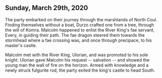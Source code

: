 ## Sunday, March 29th, 2020

The party embarked on their journey through the marshlands of North Coul.
Finding themselves without a boat, Durzo crafted one from a tree, through the will of Komra.
Malcolm happened to enlist the River King's fae servant, Every, in guiding their path.
The fae dragon steered them towards the stormhead where a fae crossing was, and once through precipace, to his master's castle.

Malcolm met with the River King, Ulorian, and was promoted to his sole knight.
Ulorian gave Malcolm his request -- salvation -- and showed the young man the wall of fire on the horizon.
Armed with knowledge and a newly struck fulgurite rod, the party exited the king's castle to head South.
